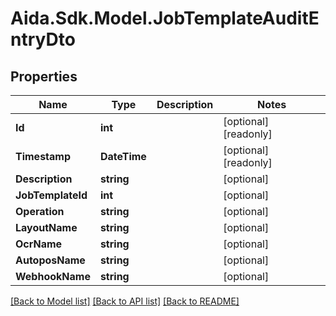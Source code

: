 # Aida.Sdk.Model.JobTemplateAuditEntryDto

## Properties

Name | Type | Description | Notes
------------ | ------------- | ------------- | -------------
**Id** | **int** |  | [optional] [readonly] 
**Timestamp** | **DateTime** |  | [optional] [readonly] 
**Description** | **string** |  | [optional] 
**JobTemplateId** | **int** |  | [optional] 
**Operation** | **string** |  | [optional] 
**LayoutName** | **string** |  | [optional] 
**OcrName** | **string** |  | [optional] 
**AutoposName** | **string** |  | [optional] 
**WebhookName** | **string** |  | [optional] 

[[Back to Model list]](../README.md#documentation-for-models) [[Back to API list]](../README.md#documentation-for-api-endpoints) [[Back to README]](../README.md)


